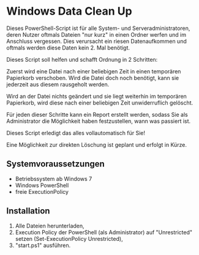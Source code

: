 Windows Data Clean Up
==========================

Dieses PowerShell-Script ist für alle System- und Serveradministratoren, deren Nutzer oftmals Dateien "nur kurz" in einen Ordner werfen und im Anschluss vergessen. Dies verursacht ein riesen Datenaufkommen und oftmals werden diese Daten kein 2. Mal benötigt.

Dieses Script soll helfen und schafft Ordnung in 2 Schritten:

Zuerst wird eine Datei nach einer beliebigen Zeit in einen temporären Papierkorb verschoben. Wird die Datei doch noch benötigt, kann sie jederzeit aus diesem rausgeholt werden.

Wird an der Datei nichts geändert und sie liegt weiterhin im temporären Papierkorb, wird diese nach einer beliebigen Zeit unwiderruflich gelöscht.

Für jeden dieser Schritte kann ein Report erstellt werden, sodass Sie als Administrator die Möglichkeit haben festzustellen, wann was passiert ist.

Dieses Script erledigt das alles vollautomatisch für Sie!

Eine Möglichkeit zur direkten Löschung ist geplant und erfolgt in Kürze.

## Systemvoraussetzungen ##
* Betriebssystem ab Windows 7
* Windows PowerShell
* freie ExecutionPolicy

## Installation ##

1. Alle Dateien herunterladen,
2. Execution Policy der PowerShell (als Administrator) auf "Unrestricted" setzen (Set-ExecutionPolicy Unrestricted),
3. "start.ps1" ausführen.
